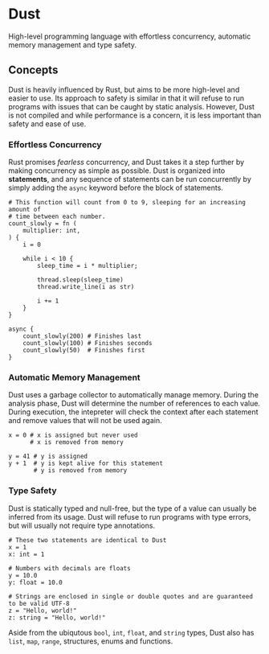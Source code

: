 # Dust

High-level programming language with effortless concurrency, automatic memory management and type
safety.

## Concepts

Dust is heavily influenced by Rust, but aims to be more high-level and easier to use. Its approach
to safety is similar in that it will refuse to run programs with issues that can be caught by
static analysis. However, Dust is not compiled and while performance is a concern, it is less
important than safety and ease of use.

### Effortless Concurrency

Rust promises *fearless* concurrency, and Dust takes it a step further by making concurrency as
simple as possible. Dust is organized into **statements**, and any sequence of statements can be
run concurrently by simply adding the `async` keyword before the block of statements.

```dust
# This function will count from 0 to 9, sleeping for an increasing amount of
# time between each number.
count_slowly = fn (
	multiplier: int,
) {
	i = 0

	while i < 10 {
		sleep_time = i * multiplier;

		thread.sleep(sleep_time)
		thread.write_line(i as str)

		i += 1
	}
}

async {
	count_slowly(200) # Finishes last
	count_slowly(100) # Finishes seconds
	count_slowly(50)  # Finishes first
}
```

### Automatic Memory Management

Dust uses a garbage collector to automatically manage memory. During the analysis phase, Dust will
determine the number of references to each value. During execution, the intepreter will check the
context after each statement and remove values that will not be used again.

```dust
x = 0 # x is assigned but never used
      # x is removed from memory

y = 41 # y is assigned
y + 1  # y is kept alive for this statement
       # y is removed from memory
```

### Type Safety

Dust is statically typed and null-free, but the type of a value can usually be inferred from its
usage. Dust will refuse to run programs with type errors, but will usually not require type
annotations.

```dust
# These two statements are identical to Dust
x = 1
x: int = 1

# Numbers with decimals are floats
y = 10.0
y: float = 10.0

# Strings are enclosed in single or double quotes and are guaranteed to be valid UTF-8
z = "Hello, world!"
z: string = "Hello, world!"
```

Aside from the ubiqutous `bool`, `int`, `float`, and `string` types, Dust also has `list`, `map`,
`range`, structures, enums and functions.
